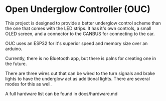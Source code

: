 # Open Underglow Controller (OUC)
This project is designed to provide a better underglow control scheme than the one that comes with the LED strips. It has it's own controls, a small OLED screen, and a connector to the CANBUS for connecting to the car.

OUC uses an ESP32 for it's superior speed and memory size over an arduino.

Currently, there is no Bluetooth app, but there is palns for creating one in the future.

There are three wires out that can be wired to the turn signals and brake lights to have the underglow act as additional lights. There are several modes for this as well.

A full hardware list can be found in docs/hardware.md
